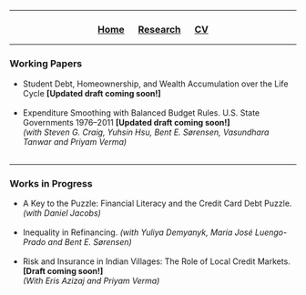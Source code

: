 ___

<h3> 
    <p align="center"> 
        <a href="https://xmgbautista.github.io/">Home</a> &emsp;
        <a href="https://xmgbautista.github.io/research">Research</a> &emsp;
        <a href="https://xmgbautista.github.io/cv">CV</a> <!-- &emsp;
        <a href="https://xmgbautista.github.io/teaching">Teaching</a> -->
    </p>
</h3>

___

<h3> Working Papers </h3>
<ul>
  <li> Student Debt, Homeownership, and Wealth Accumulation over the Life Cycle <b>[Updated draft coming soon!]</b> </li> 
       <br>
  <li> Expenditure Smoothing with Balanced Budget Rules. U.S. State Governments 1976&ndash;2011 <b>[Updated draft coming soon!]</b> 
       <br>
       <em>(with Steven G. Craig, Yuhsin Hsu, Bent E. Sørensen, Vasundhara Tanwar and Priyam Verma)</em> </li>
       <br>
</ul>

___

<h3> Works in Progress </h3>
<ul>
  <li> A Key to the Puzzle: Financial Literacy and the Credit Card Debt Puzzle. <em>(with Daniel Jacobs)</em> </li> 
       <br>
  <li> Inequality in Refinancing. <em>(with Yuliya Demyanyk, María José  Luengo-Prado and Bent E. Sørensen)</em> </li>
       <br>
  <li> Risk and Insurance in Indian Villages: The Role of Local Credit Markets. <b>[Draft coming soon!]</b> 
       <br>
       <em>(With Eris Azizaj and Priyam Verma)</em> </li>
</ul>
